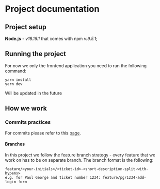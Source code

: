# Project documentation
## Project setup
**Node.js** - *v18.16.1* that comes with npm *v.9.5.1*;

## Running the project
For now we only the frontend application you need to run the following command:
```
yarn install
yarn dev
```
Will be updated in the future

## How we work
### Commits practices
For commits please refer to this [page](https://gist.github.com/Zekfad/f51cb06ac76e2457f11c80ed705c95a3).
#### Branches
In this project we follow the feature branch strategy - every feature that we work on has to be on separate branch.
The branch format is the following:
```
feature/<your-initials>/<ticket-id>-<short-description-split-with-hypens>
e.g. for Paul George and ticket number 1234: feature/pg/1234-add-login-form
```
